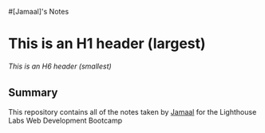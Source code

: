 #[Jamaal]'s Notes

# This is an H1 header (largest)
###### This is an H6 header (smallest)

## Summary 

This repository contains all of the notes taken by [Jamaal](https://github.com/jamaal729) for the Lighthouse Labs Web Development Bootcamp
